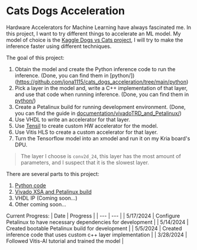 # Cats Dogs Acceleration

Hardware Accelerators for Machine Learning have always fascinated me. In this project, I want to try different things to accelerate an ML model. My model of choice is the [Kaggle Dogs vs Cats project](https://www.kaggle.com/c/dogs-vs-cats/data), I will try to make the inference faster using different techniques.

The goal of this project:
1. Obtain the model and create the Python inference code to run the inference. (Done, you can find them in [python/])(https://github.com/jona1115/cats_dogs_acceleration/tree/main/python)
2. Pick a layer in the model and, write a C++ implementation of that layer, and use that code when running inference. (Done, you can find them in [python/](https://github.com/jona1115/cats_dogs_acceleration/tree/main/python))
3. Create a Petalinux build for running development environment. (Done, you can find the guide in [documentation/vivadoTRD_and_Petalinux/](https://github.com/jona1115/cats_dogs_acceleration/tree/main/documentations/vivadoTRD_and_Petalinux))
4. Use VHDL to write an accelerator for that layer.
5. Use [Tensil](https://www.tensil.ai/) to create custom HW accelerator for the model.
6. Use Vitis HLS to create a custom accelerator for that layer.
7. Turn the Tensorflow model into an xmodel and run it on my Kria board's DPU.

> The layer I choose is `conv2d_24`, this layer has the most amount of parameters, and I suspect that it is the slowest layer.

There are several parts to this project:
1. [Python code](https://github.com/jona1115/cats_dogs_acceleration/tree/main/python)
2. [Vivado XSA and Petalinux build](https://github.com/jona1115/cats_dogs_acceleration/blob/main/documentations/vivadoTRD_and_Petalinux/README.md)
3. VHDL IP (Coming soon...)
4. Other coming soon...

Current Progress:
| Date | Progress |
| --- | --- |
| 5/17/2024 | Configure Petalinux to have necessary dependencies for development |
| 5/14/2024 | Created bootable Petalinux build for development |
| 5/5/2024 | Created inference code that uses custom c++ layer implementation |
| 3/28/2024 | Followed Vitis-AI tutorial and trained the model |
